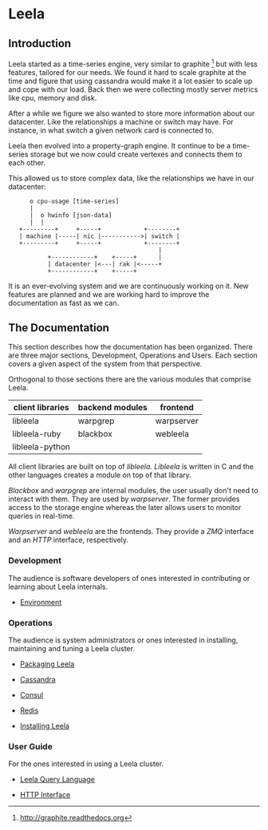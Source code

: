 # Leela

## Introduction

Leela started as a time-series engine, very similar to graphite [^1]
but with less features, tailored for our needs. We found it hard to
scale graphite at the time and figure that using cassandra would make
it a lot easier to scale up and cope with our load. Back then we were
collecting mostly server metrics like cpu, memory and disk.

[^1]: http://graphite.readthedocs.org

After a while we figure we also wanted to store more information about
our datacenter. Like the relationships a machine or switch may
have. For instance, in what switch a given network card is connected
to.

Leela then evolved into a property-graph engine. It continue to be a
time-series storage but we now could create vertexes and connects them
to each other.

This allowed us to store complex data, like the relationships we have
in our datacenter:

```
      o cpu-usage [time-series]
      |  
      |  o hwinfo [json-data]
      |  |
   +---------+     +-----+            +--------+
   | machine |-----| nic |----------->| switch |
   +---------+     +-----+            +--------+
                                          |
           +------------+    +-----+      |
           | datacenter |<---| rak |<-----+
           +------------+    +-----+
```

It is an ever-evolving system and we are continuously working on
it. New features are planned and we are working hard to improve the
documentation as fast as we can.

## The Documentation

This section describes how the documentation has been organized. There
are three major sections, Development, Operations and Users. Each
section covers a given aspect of the system from that perspective.

Orthogonal to those sections there are the various modules that
comprise Leela.

| client libraries | backend modules | frontend   |
|------------------|-----------------|------------|
| libleela         | warpgrep        | warpserver |
| libleela-ruby    | blackbox        | webleela   |
| libleela-python  |                 |            |

All client libraries are built on top of *libleela*. *Libleela* is
written in C and the other languages creates a module on top of that
library.

*Blackbox* and *warpgrep* are internal modules, the user usually don't
need to interact with them. They are used by *warpserver*. The former
provides access to the storage engine whereas the later allows users
to monitor queries in real-time.

*Warpserver* and *webleela* are the frontends. They provide a *ZMQ*
 interface and an *HTTP* interface, respectively.

### Development

The audience is software developers of ones interested in contributing
or learning about Leela internals.

* [Environment](devel/environment.md)

### Operations

The audience is system administrators or ones interested in
installing, maintaining and tuning a Leela cluster.

* [Packaging Leela](admin/packaging-leela.md)

* [Cassandra](admin/cassandra.md)

* [Consul](admin/consul.md)

* [Redis](admin/redis.md)

* [Installing Leela](admin/install-leela.md)

### User Guide

For the ones interested in using a Leela cluster.

* [Leela Query Language](user/leela-query-language.md)

* [HTTP Interface](user/http-interface.md)

